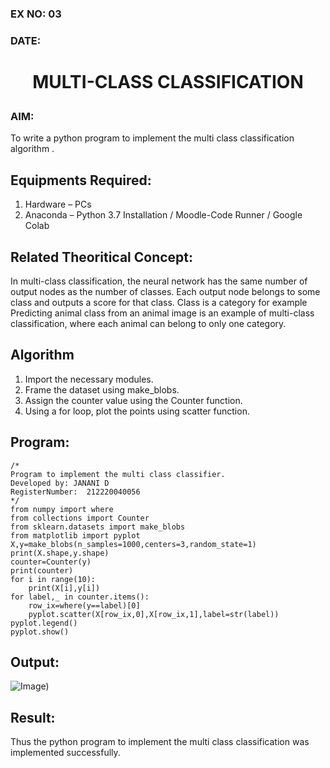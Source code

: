 ### EX NO: 03
### DATE: 
# <p align= "center">MULTI-CLASS CLASSIFICATION</p>
### AIM:
To write a python program to implement the multi class classification algorithm .

## Equipments Required:
1. Hardware – PCs
2. Anaconda – Python 3.7 Installation / Moodle-Code Runner / Google Colab

## Related Theoritical Concept:
In multi-class classification, the neural network has the same number of output nodes as the number of classes. Each output node belongs to some class and outputs a score for that class. Class is a category for example Predicting animal class from an animal image is an example of multi-class classification, where each animal can belong to only one category.



## Algorithm
1. Import the necessary modules.
2. Frame the dataset using make_blobs.
3. Assign the counter value using the Counter function.
4. Using a for loop, plot the points using scatter function.

## Program:
```
/*
Program to implement the multi class classifier.
Developed by: JANANI D
RegisterNumber:  212220040056
*/
from numpy import where
from collections import Counter
from sklearn.datasets import make_blobs
from matplotlib import pyplot
X,y=make_blobs(n_samples=1000,centers=3,random_state=1)
print(X.shape,y.shape)
counter=Counter(y)
print(counter)
for i in range(10):
    print(X[i],y[i])
for label,_ in counter.items():
    row_ix=where(y==label)[0]
    pyplot.scatter(X[row_ix,0],X[row_ix,1],label=str(label))
pyplot.legend()
pyplot.show()
```

## Output:
![Image)](https://user-images.githubusercontent.com/86832944/170854553-b79d3701-00c8-4aa1-8fb7-4f609915590e.png)


## Result:
Thus the python program to implement the multi class classification was implemented successfully.
